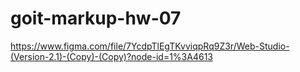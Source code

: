 # goit-markup-hw-07

https://www.figma.com/file/7YcdpTlEgTKvviqpRq9Z3r/Web-Studio-(Version-2.1)-(Copy)-(Copy)?node-id=1%3A4613
